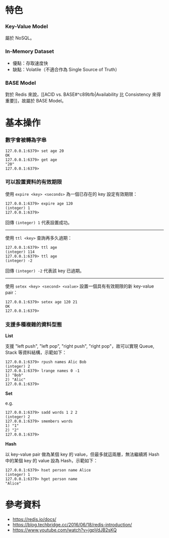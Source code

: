 # 特色

### Key-Value Model

屬於 NoSQL。

### In-Memory Dataset

- 優點：存取速度快
- 缺點：Volatile（不適合作為 Single Source of Truth）

### BASE Model

對於 Redis 來說，[[ACID vs. BASE#^c89bfb|Availability 比 Consistency 來得重要]]，故屬於 BASE Model。

# 基本操作

### 數字會被轉為字串

```plaintext
127.0.0.1:6379> set age 20
OK
127.0.0.1:6379> get age
"20"
127.0.0.1:6379>
```

### 可以設置資料的有效期限

使用 `expire <key> <seconds>` 為一個已存在的 key 設定有效期限：

```plaintext
127.0.0.1:6379> expire age 120
(integer) 1
127.0.0.1:6379>
```

回傳 `(integer) 1` 代表設置成功。

---

使用 `ttl <key>` 查詢再多久過期：

```plaintext
127.0.0.1:6379> ttl age
(integer) 114
127.0.0.1:6379> ttl age
(integer) -2
```

回傳 `(integer) -2` 代表該 key 已過期。

---

使用 `setex <key> <second> <value>` 設置一個具有有效期限的新 key-value pair：

```plaintext
127.0.0.1:6379> setex age 120 21
OK
127.0.0.1:6379>
```

### 支援多種複雜的資料型態

**List**

支援 "left push", "left pop", "right push", "right pop"，故可以實現 Queue, Stack 等資料結構，示範如下：

```plaintext
127.0.0.1:6379> rpush names Alic Bob
(integer) 2
127.0.0.1:6379> lrange names 0 -1
1) "Bob"
2) "Alic"
127.0.0.1:6379>
```

**Set**

e.g.

```plaintext
127.0.0.1:6379> sadd words 1 2 2
(integer) 2
127.0.0.1:6379> smembers words
1) "1"
2) "2"
127.0.0.1:6379>
```

**Hash**

以 key-value pair 做為某個 key 的 value，但最多就這兩層，無法繼續將 Hash 中的某個 key 的 value 設為 Hash，示範如下：

```plaintext
127.0.0.1:6379> hset person name Alice
(integer) 1
127.0.0.1:6379> hget person name
"Alice"
```

# 參考資料

- <https://redis.io/docs/>
- <https://blog.techbridge.cc/2016/06/18/redis-introduction/>
- <https://www.youtube.com/watch?v=jgpVdJB2sKQ>
